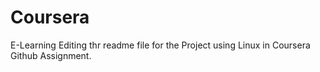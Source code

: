 # Coursera
E-Learning
Editing thr readme file for the Project using Linux in Coursera Github Assignment.

